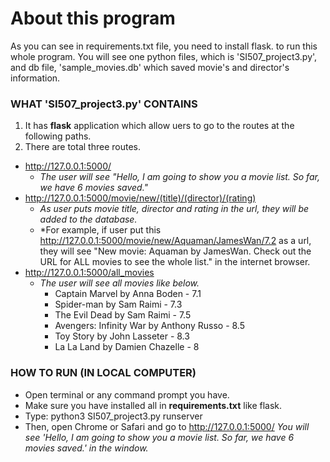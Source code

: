 # About this program

As you can see in requirements.txt file, you need to install flask. to run this whole program.
You will see one python files, which is 'SI507_project3.py', and db file, 'sample_movies.db' which saved movie's and director's information.


### WHAT 'SI507_project3.py' CONTAINS
1. It has **flask** application which allow uers to go to the routes at the following paths.
2. There are total three routes.
  - http://127.0.0.1:5000/
    - *The user will see "Hello, I am going to show you a movie list. So far, we have 6 movies saved."*
  - http://127.0.0.1:5000/movie/new/(title)/(director)/(rating)
    - *As user puts movie title, director and rating in the url, they will be added to the database.*
    - *For example, if user put this http://127.0.0.1:5000/movie/new/Aquaman/JamesWan/7.2 as a url, they will see "New movie: Aquaman by JamesWan. Check out the URL for ALL movies to see the whole list." in the internet browser.
  - http://127.0.0.1:5000/all_movies
    - *The user will see all movies like below.*
      - Captain Marvel by Anna Boden - 7.1
      - Spider-man by Sam Raimi - 7.3
      - The Evil Dead by Sam Raimi - 7.5
      - Avengers: Infinity War by Anthony Russo - 8.5
      - Toy Story by John Lasseter - 8.3
      - La La Land by Damien Chazelle - 8


### HOW TO RUN (IN LOCAL COMPUTER)
* Open terminal or any command prompt you have.
* Make sure you have installed all in **requirements.txt** like flask.
* Type: python3 SI507_project3.py runserver
* Then, open Chrome or Safari and go to http://127.0.0.1:5000/
    *You will see 'Hello, I am going to show you a movie list. So far, we have 6 movies saved.' in the window.*
